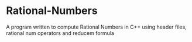 # Rational-Numbers
A program written to compute Rational Numbers in C++ using header files, rational num operators and reducem formula
